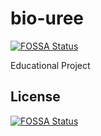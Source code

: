 # bio-uree
[![FOSSA Status](https://app.fossa.com/api/projects/git%2Bgithub.com%2Fupsilon-group%2Fbio-uree.svg?type=shield)](https://app.fossa.com/projects/git%2Bgithub.com%2Fupsilon-group%2Fbio-uree?ref=badge_shield)


Educational Project


## License
[![FOSSA Status](https://app.fossa.com/api/projects/git%2Bgithub.com%2Fupsilon-group%2Fbio-uree.svg?type=large)](https://app.fossa.com/projects/git%2Bgithub.com%2Fupsilon-group%2Fbio-uree?ref=badge_large)